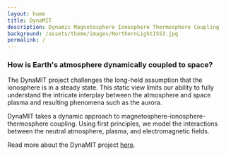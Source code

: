 ```yaml
---
layout: home
title: DynaMIT
description: Dynamic Magnetosphere Ionosphere Thermosphere Coupling
background: /assets/theme/images/NorthernLightISS3.jpg
permalink: /
---
```


### **How is Earth's atmosphere dynamically coupled to space?**

The DynaMIT project challenges the long-held assumption that the ionosphere is in a steady state. This static view limits our ability to fully understand the intricate interplay between the atmosphere and space plasma and resulting phenomena such as the aurora. 

DynaMIT takes a dynamic approach to magnetosphere-ionosphere-thermosphere coupling. Using first principles, we model the interactions between the neutral atmosphere, plasma, and electromagnetic fields.

Read more about the DynaMIT project [here](https://dynamit-uib.github.io/blog/2024/about-DynaMIT).




<!-- ## Installation

See the demo website for instructions:

- [Installation]({{ '/docs/installation/' | relative_url }})
- [Configuration]({{ '/docs/configuration/' | relative_url }})
- [Markdown]({{ '/docs/markdown/' | relative_url }}) -->
